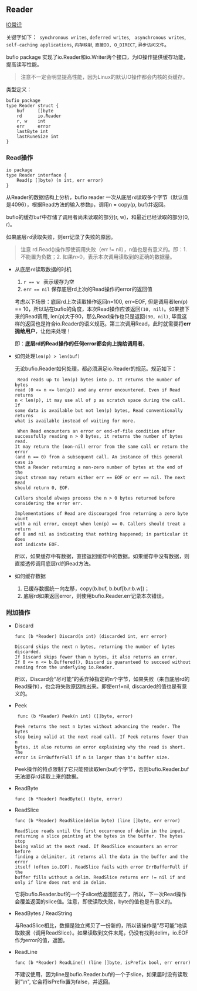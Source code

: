 ## Reader

[IO常识](https://www.ibm.com/developerworks/cn/linux/l-cn-directio/index.html)

关键字如下：``` synchronous writes```, ```deferred writes```, ``` asynchronous writes```, ```self-caching applications```, ```内存映射```, ```直接IO, O_DIRECT```, ```异步访问文件```。

bufio package 实现了io.Reader和io.Writer两个接口，为IO操作提供缓存功能，提高读写性能。

> 注意不一定会明显提高性能，因为Linux的默认IO操作都会内核的页缓存。

类型定义：

```
bufio package
type Reader struct {
	buf 	[]byte
	rd 		io.Reader
	r, w 	int
	err		error
	lastByte int
	lastRuneSize int
}
```

### Read操作

```
io package
type Reader interface {
    Read(p []byte) (n int, err error)
}
```

从Reader的数据结构上分析，bufio reader 一次从底层```rd```读取多个字节（默认值是4096），根据Read方法的输入参数p，调用n = copy(p, buf)并返回。

bufio的缓存```buf```中存储了调用者尚未读取的部分[r, w)，和最近已经读取的部分[0, r)。

如果底层```rd```读取失败，则err记录了失败的原因。

> 注意
> rd.Read()操作即使调用失败（err != nil），n值也是有意义的。即：1. 不能置为负数；2. 如果n>0，表示本次调用读取到的正确的数据量。

- 从底层```rd```读取数据的时机

	1. ```r == w ``` 表示缓存为空
	2. ```err == nil```	保存底层rd上次的Read操作的error的返回值

	考虑以下场景：底层rd上次读取操作返回n=100, err=EOF, 但是调用者len(p) == 10，所以站在bufio的角度，本次Read操作应该返回```(10, nil)```。如果接下来的Read调用, len(p)大于90，那么Read操作也只是返回```(90, nil)```, 毕竟这样的返回也是符合io.Reader的语义规范。第三次调用Read，此时就需要将**err抛给用户**，让他来处理！
	
	即：**底层rd的Read操作的任何error都会向上抛给调用者**。
	
- 如何处理```len(p) > len(buf)```

	无论bufio.Reader如何处理，都必须满足io.Reader的规范。规范如下：

	```
	 Read reads up to len(p) bytes into p. It returns the number of bytes
    read (0 <= n <= len(p)) and any error encountered. Even if Read returns
    n < len(p), it may use all of p as scratch space during the call. If
    some data is available but not len(p) bytes, Read conventionally returns
    what is available instead of waiting for more.
    
	 When Read encounters an error or end-of-file condition after
    successfully reading n > 0 bytes, it returns the number of bytes read.
    It may return the (non-nil) error from the same call or return the error
    (and n == 0) from a subsequent call. An instance of this general case is
    that a Reader returning a non-zero number of bytes at the end of the
    input stream may return either err == EOF or err == nil. The next Read
    should return 0, EOF.
    
    Callers should always process the n > 0 bytes returned before
    considering the error err.
    
    Implementations of Read are discouraged from returning a zero byte count
    with a nil error, except when len(p) == 0. Callers should treat a return
    of 0 and nil as indicating that nothing happened; in particular it does
    not indicate EOF.
	```
	所以，如果缓存中有数据，直接返回缓存中的数据。如果缓存中没有数据，则直接透传调用底层rd的Read方法。

- 如何缓存数据

	1. 已缓存数据统一向左移，copy(b.buf, b.buf[b.r:b.w])；
	2. 底层rd如果返回error，则使用bufio.Reader.err记录本次错误。

### 附加操作

- Discard

	```
	func (b *Reader) Discard(n int) (discarded int, err error)
	
	Discard skips the next n bytes, returning the number of bytes discarded. 
	If Discard skips fewer than n bytes, it also returns an error. 
	If 0 <= n <= b.Buffered(), Discard is guaranteed to succeed without 
	reading from the underlying io.Reader.
	```
	所以，Discard会“尽可能”的丢弃掉指定的n个字节，如果失败（来自底层rd的Read操作），也会将失败原因抛出来。即使err!=nil, discarded的值也是有意义的。

- Peek

	```
	 func (b *Reader) Peek(n int) ([]byte, error)
    
    Peek returns the next n bytes without advancing the reader. The bytes
    stop being valid at the next read call. If Peek returns fewer than n
    bytes, it also returns an error explaining why the read is short. The
    error is ErrBufferFull if n is larger than b's buffer size.
	```
	Peek操作的特点限制了它只能预读取len(buf)个字节，否则bufio.Reader.buf无法缓存rd读取上来的数据。

- ReadByte

	```
	func (b *Reader) ReadByte() (byte, error)
	```

- ReadSlice

	```
	func (b *Reader) ReadSlice(delim byte) (line []byte, err error)
	
	ReadSlice reads until the first occurrence of delim in the input,
   returning a slice pointing at the bytes in the buffer. The bytes stop
   being valid at the next read. If ReadSlice encounters an error before
   finding a delimiter, it returns all the data in the buffer and the error
   itself (often io.EOF). ReadSlice fails with error ErrBufferFull if the
    buffer fills without a delim. ReadSlice returns err != nil if and
    only if line does not end in delim.
	```
	它将bufio.Reader.buf的一个子slice给返回回去了，所以，下一次Read操作会覆盖返回的slice值。注意，即使读取失败，byte的值也是有意义的。

- ReadBytes / ReadString

	与ReadSlice相比，数据是独立拷贝了一份新的，所以该操作是“尽可能”地读取数据（调用ReadSlice）。如果读取到文件末尾，仍没有找到delim，io.EOF作为error的值，返回。
	
- ReadLine

	```
	func (b *Reader) ReadLine() (line []byte, isPrefix bool, err error)
	```
	不建议使用，因为line是bufio.Reader.buf的一个子slice，如果届时没有读取到"\n", 它会将isPrefix置为false，并返回。
